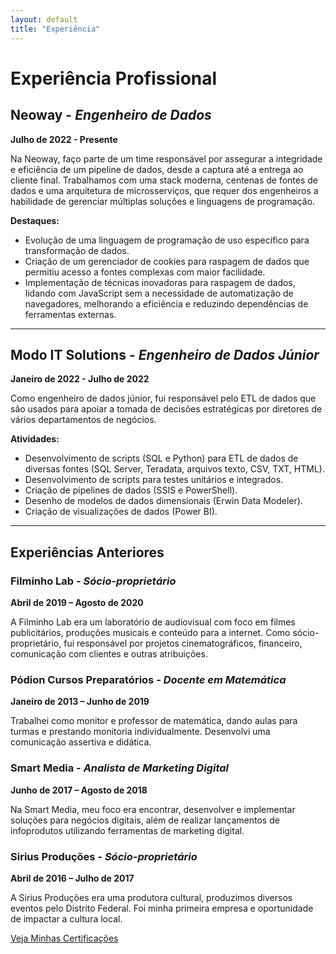 ```yaml
---
layout: default
title: "Experiência"
---
```


# Experiência Profissional

## Neoway - *Engenheiro de Dados*

**Julho de 2022 - Presente**

Na Neoway, faço parte de um time responsável por assegurar a integridade e eficiência de um pipeline de dados, desde a captura até a entrega ao cliente final. Trabalhamos com uma stack moderna, centenas de fontes de dados e uma arquitetura de microsserviços, que requer dos engenheiros a habilidade de gerenciar múltiplas soluções e linguagens de programação.

**Destaques:**

- Evolução de uma linguagem de programação de uso específico para transformação de dados.
- Criação de um gerenciador de cookies para raspagem de dados que permitiu acesso a fontes complexas com maior facilidade.
- Implementação de técnicas inovadoras para raspagem de dados, lidando com JavaScript sem a necessidade de automatização de navegadores, melhorando a eficiência e reduzindo dependências de ferramentas externas.

---

## Modo IT Solutions - *Engenheiro de Dados Júnior*

**Janeiro de 2022 - Julho de 2022**

Como engenheiro de dados júnior, fui responsável pelo ETL de dados que são usados para apoiar a tomada de decisões estratégicas por diretores de vários departamentos de negócios.

**Atividades:**

- Desenvolvimento de scripts (SQL e Python) para ETL de dados de diversas fontes (SQL Server, Teradata, arquivos texto, CSV, TXT, HTML).
- Desenvolvimento de scripts para testes unitários e integrados.
- Criação de pipelines de dados (SSIS e PowerShell).
- Desenho de modelos de dados dimensionais (Erwin Data Modeler).
- Criação de visualizações de dados (Power BI).

---

## Experiências Anteriores

### Filminho Lab - *Sócio-proprietário*

**Abril de 2019 – Agosto de 2020**

A Filminho Lab era um laboratório de audiovisual com foco em filmes publicitários, produções musicais e conteúdo para a internet. Como sócio-proprietário, fui responsável por projetos cinematográficos, financeiro, comunicação com clientes e outras atribuições.

### Pódion Cursos Preparatórios - *Docente em Matemática*

**Janeiro de 2013 – Junho de 2019**

Trabalhei como monitor e professor de matemática, dando aulas para turmas e prestando monitoria individualmente. Desenvolvi uma comunicação assertiva e didática.

### Smart Media - *Analista de Marketing Digital*

**Junho de 2017 – Agosto de 2018**

Na Smart Media, meu foco era encontrar, desenvolver e implementar soluções para negócios digitais, além de realizar lançamentos de infoprodutos utilizando ferramentas de marketing digital.

### Sirius Produções - *Sócio-proprietário*

**Abril de 2016 – Julho de 2017**

A Sirius Produções era uma produtora cultural, produzimos diversos eventos pelo Distrito Federal. Foi minha primeira empresa e oportunidade de impactar a cultura local.

[Veja Minhas Certificações](certifications.md)
